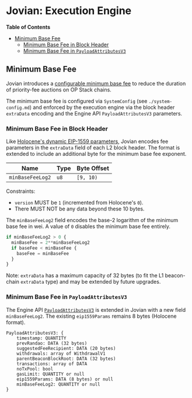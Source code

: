 # Jovian: Execution Engine

<!-- START doctoc generated TOC please keep comment here to allow auto update -->
<!-- DON'T EDIT THIS SECTION, INSTEAD RE-RUN doctoc TO UPDATE -->
**Table of Contents**

- [Minimum Base Fee](#minimum-base-fee)
  - [Minimum Base Fee in Block Header](#minimum-base-fee-in-block-header)
  - [Minimum Base Fee in `PayloadAttributesV3`](#minimum-base-fee-in-payloadattributesv3)

<!-- END doctoc generated TOC please keep comment here to allow auto update -->

## Minimum Base Fee

Jovian introduces a [configurable minimum base fee](https://github.com/ethereum-optimism/design-docs/blob/main/protocol/minimum-base-fee.md) to reduce the duration of priority-fee auctions on OP Stack chains.

The minimum base fee is configured via `SystemConfig` (see `./system-config.md`) and enforced by the execution engine
via the block header `extraData` encoding and the Engine API `PayloadAttributesV3` parameters.

### Minimum Base Fee in Block Header

Like [Holocene's dynamic EIP-1559 parameters](../holocene/exec-engine.md#dynamic-eip-1559-parameters), Jovian encodes
fee parameters in the `extraData` field of each L2 block header. The format is extended to include an additional byte
for the minimum base fee exponent.

| Name             | Type               | Byte Offset |
| ---------------- | ------------------ | ----------- |
| `minBaseFeeLog2` | `u8`               | `[9, 10)`   |

Constraints:

- `version` MUST be `1` (incremented from Holocene's `0`).
- There MUST NOT be any data beyond these 10 bytes.

The `minBaseFeeLog2` field encodes the base-2 logarithm of the minimum base fee in wei. A value of `0` disables the
minimum base fee entirely.

```javascript
if minBaseFeeLog2 > 0 {
  minBaseFee = 2**minBaseFeeLog2
  if baseFee < minBaseFee {
    baseFee = minBaseFee
  }
}
```

Note: `extraData` has a maximum capacity of 32 bytes (to fit the L1 beacon-chain `extraData` type) and may be
extended by future upgrades.

### Minimum Base Fee in `PayloadAttributesV3`

The Engine API [`PayloadAttributesV3`](../exec-engine.md#extended-payloadattributesv3) is extended in Jovian with a new
field `minBaseFeeLog2`. The existing `eip1559Params` remains 8 bytes (Holocene format).

```text
PayloadAttributesV3: {
    timestamp: QUANTITY
    prevRandao: DATA (32 bytes)
    suggestedFeeRecipient: DATA (20 bytes)
    withdrawals: array of WithdrawalV1
    parentBeaconBlockRoot: DATA (32 bytes)
    transactions: array of DATA
    noTxPool: bool
    gasLimit: QUANTITY or null
    eip1559Params: DATA (8 bytes) or null
    minBaseFeeLog2: QUANTITY or null
}
```
